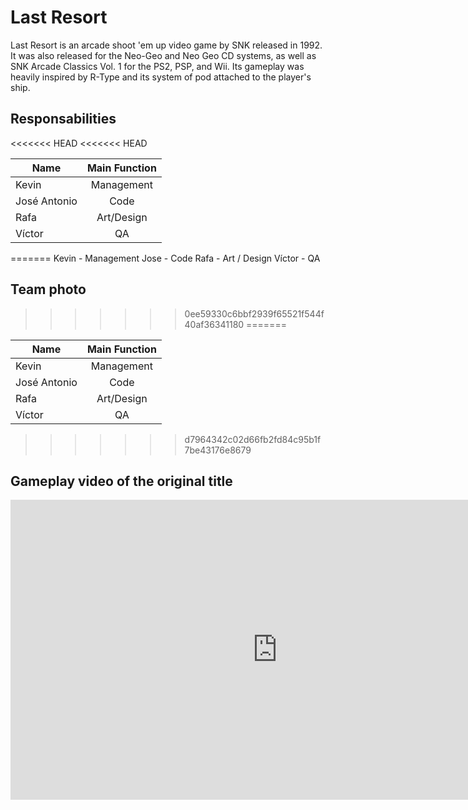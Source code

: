 # Last Resort
Last Resort is an arcade shoot 'em up video game by SNK released in 1992. It was also released for the Neo-Geo and Neo Geo CD systems, as well as SNK Arcade Classics Vol. 1 for the PS2, PSP, and Wii. Its gameplay was heavily inspired by R-Type and its system of pod attached to the player's ship.
## Responsabilities
<<<<<<< HEAD
<<<<<<< HEAD

| Name	        | Main Function  | 
| ------------- |:-------------:|
| Kevin      | Management |
| José Antonio      | Code      |
| Rafa | Art/Design      |
| Víctor | QA      |


=======
Kevin - Management
Jose - Code
Rafa - Art / Design
Víctor - QA
## Team photo

>>>>>>> 0ee59330c6bbf2939f65521f544f40af36341180
=======

| Name	        | Main Function  | 
| ------------- |:-------------:|
| Kevin      | Management |
| José Antonio      | Code      |
| Rafa | Art/Design      |
| Víctor | QA      |
>>>>>>> d7964342c02d66fb2fd84c95b1f7be43176e8679



## Gameplay video of the original title
<iframe width="854" height="480" src="https://www.youtube.com/embed/y1xUT7QJ-mA" frameborder="0" allow="autoplay; encrypted-media" allowfullscreen></iframe>
